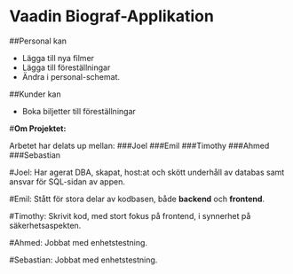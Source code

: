 # Vaadin Biograf-Applikation

##Personal kan
* Lägga till nya filmer
* Lägga till föreställningar
* Ändra i personal-schemat.

##Kunder kan
* Boka biljetter till föreställningar


#****Om Projektet:****

Arbetet har delats up mellan:
###Joel
###Emil
###Timothy
###Ahmed
###Sebastian

#Joel:
Har agerat DBA, skapat, host:at och skött underhåll av databas samt ansvar för SQL-sidan av appen.

#Emil:
Stått för stora delar av kodbasen, både **backend** och **frontend**.

#Timothy:
Skrivit kod, med stort fokus på frontend, i synnerhet på säkerhetsaspekten.

#Ahmed:
Jobbat med enhetstestning.

#Sebastian:
Jobbat med enhetstestning.